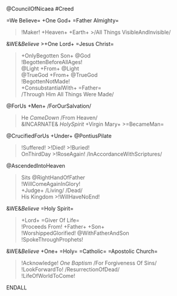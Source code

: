 @CouncilOfNicaea #Creed

=We Believe= +One God+ =Father Almighty=  
>!Maker! +Heaven+ +Earth+ >/All Things VisibleAndInvisible/

&WE&*Believe* >+One Lord+ =Jesus Christ=  
>+OnlyBegotten Son+ @God  
>!BegottenBeforeAllAges!  
@Light +From+ @Light  
@TrueGod +From+ @TrueGod  
>!BegottenNotMade!  
+ConsubstantialWith+ =Father=  
/Through Him All Things Were Made/

@ForUs +Men+ /ForOurSalvation/  
>He *CameDown* /From Heaven/  
&INCARNATE& *HolySpirit* +Virgin Mary+ >=BecameMan=

@CrucifiedForUs +Under+ @PontiusPilate  
>!Suffered! >!Died! >!Buried!  
>OnThirdDay >!RoseAgain! /InAccordanceWithScriptures/

@AscendedIntoHeaven  
>Sits @RightHandOfFather  
>!WillComeAgainInGlory!  
+Judge+ /Living/ /Dead/  
>His Kingdom >!WillHaveNoEnd!

&WE&*Believe* =Holy Spirit=  
>+Lord+ =Giver Of Life=  
>!Proceeds From! +Father+ +Son+  
>!WorshippedGlorified! @WithFatherAndSon  
>!SpokeThroughProphets!

&WE&*Believe* +One+ =Holy= =Catholic= =Apostolic Church=  
>!Acknowledge! *One Baptism* /For Forgiveness Of Sins/  
>!LookForwardTo! /ResurrectionOfDead/  
>!LifeOfWorldToCome!

ENDALL
